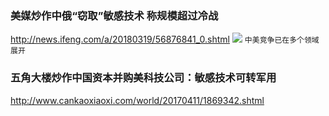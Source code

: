 ### 美媒炒作中俄“窃取”敏感技术 称规模超过冷战
http://news.ifeng.com/a/20180319/56876841_0.shtml
![](http://pic9.dwnews.net/20180321/05ced1d20d57af535ecb566207fe7b18_w.jpg)
`中美竞争已在多个领域展开`
### 五角大楼炒作中国资本并购美科技公司：敏感技术可转军用
http://www.cankaoxiaoxi.com/world/20170411/1869342.shtml